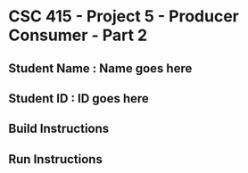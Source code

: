 # CSC 415 - Project 5 - Producer Consumer - Part 2

## Student Name : Name goes here

## Student ID : ID goes here

## Build Instructions

## Run Instructions
